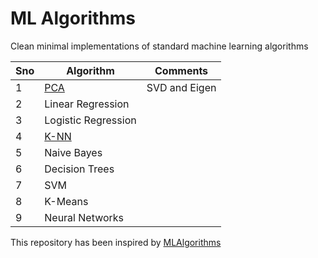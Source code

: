 # ML Algorithms
Clean minimal implementations of standard machine learning algorithms

Sno | Algorithm | Comments
--- | --- | ---
1 | [PCA](https://github.com/krishnakalyan3/ML-Algorithms/blob/master/src/algorithms/pca.py) | SVD and Eigen
2 | Linear Regression |
3 | Logistic Regression |
4 | [K-NN](https://github.com/krishnakalyan3/ML-Algorithms/blob/master/src/algorithms/knn.py) |
5 | Naive Bayes |
6 | Decision Trees |
7 | SVM |
8 | K-Means |
9 | Neural Networks |

This repository has been inspired by [MLAlgorithms](https://github.com/rushter/MLAlgorithms)